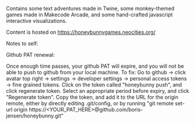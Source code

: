 Contains some text adventures made in Twine, some monkey-themed games made in Makecode Arcade, and some hand-crafted javascript interactive visualizations.

Content is hosted on https://honeybunnygames.neocities.org/

Notes to self:

Github PAT renewal:

Once enough time passes, your github PAT will expire, and you will not be able to push to github from your local machine. To fix: Go to github -> click avatar top right -> settings -> developer settings -> personal access tokens -> fine grained tokens. Click on the token called "honeybunny push", and click regenerate token. Select an appropriate period before expiry, and click "Regenerate token". Copy the token, and add it to the URL for the origin remote, either by directly editing .git/config, or by running "git remote set-url origin https://<YOUR_PAT_HERE>@github.com/boris-jensen/honeybunny.git"